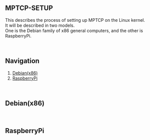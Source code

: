 ## MPTCP-SETUP
This describes the process of setting up MPTCP on the Linux kernel. <br>
It will be described in two models. <br>
One is the Debian family of x86 general computers, and the other is RaspberryPi.

<br>

## Navigation 
1. [Debian(x86)](#x86)
2. [RaspberryPi](#rpi)

<br>

## <a id="x86">Debian(x86)</a>


<br>

## <a id="rpi">RaspberryPi</a>
